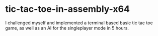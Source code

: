 # tic-tac-toe-in-assembly-x64
I challenged myself and implemented a terminal based basic tic tac toe game, as well as an AI for the singleplayer mode in 5 hours.
